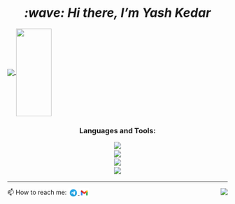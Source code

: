 <h1 align="center" style="font-style: italic; text-align: center;" markdown="1"> :wave: Hi there, I’m Yash Kedar</h1>

<a href="https://github.com/NyaNekko">
<img width="50%" src="https://github-readme-stats-eight-theta.vercel.app/api?username=NyaNekko&show_icons=true&theme=dark&include_all_commits=true&count_private=true" align="center"/>
</a>
<a href="https://github.com/NyaNekko">
<img height="200em" width="40%" src="https://github-readme-stats-eight-theta.vercel.app/api/top-langs/?username=NyaNekko&layout=compact&langs_count=10&theme=dark" align="center"/>
</a>

<br/>
<h3 align="center">Languages and Tools:</h3>
<div align="center">
  <img src="https://skillicons.dev/icons?i=androidstudio,kotlin,nodejs,mongodb,gitlab,raspberrypi,react,nextjs,tailwind" /><br>
    <img src="https://skillicons.dev/icons?i=bootstrap,html,css,vscode,github,git,notion,figma,pycharm" /><br>
    <img src="https://skillicons.dev/icons?i=c,bash,kali,arch,ubuntu,python,javascript,mysql,dotnet" /><br>
    <img src="https://skillicons.dev/icons?i=cpp,cs,vim,java,htmx,debian,neovim,atom,pwsh" /><br>
</div>
<hr>
<p align="left">
📫 How to reach me:
<a href="https://t.me/KITO1240">
  <img align="center" width="22px" style="text-decoration:none" src="https://raw.githubusercontent.com/edent/SuperTinyIcons/master/images/svg/telegram.svg" />
</a>
<a href="mailto:yashkedar2406@gmail.com">
  <img align="center" width="22px" style="text-decoration:none" src="https://raw.githubusercontent.com/edent/SuperTinyIcons/master/images/svg/gmail.svg" />
</a>
  <a href="mailto:yashkedar2406@gmail.com">
  <img src="https://komarev.com/ghpvc/?username=NyaNekko&style=flat-square" align="right"/>
</a>
</p>

